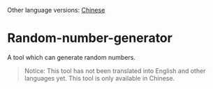 Other language versions: [Chinese](README_zh-CN.md)
# Random-number-generator
A tool which can generate random numbers.
> Notice: This tool has not been translated into English and other languages yet.
> This tool is only available in Chinese.
